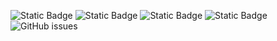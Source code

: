 ![Static Badge](https://img.shields.io/badge/blacklists-60-000000) ![Static Badge](https://img.shields.io/badge/blacklisted-3040671-cc0000) ![Static Badge](https://img.shields.io/badge/whitelisted-2242-00CC00) ![Static Badge](https://img.shields.io/badge/streaming_blacklist-28107-000000) ![GitHub issues](https://img.shields.io/github/issues/fabriziosalmi/blacklists)
